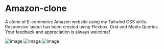 # Amazon-clone

A clone of E-commerce Amazon website using my Tailwind CSS skills.
Responsive layout has been created using Flexbox, Grid and Media Queries.
Your feedback and appreciation is always welcome! 



![image](https://user-images.githubusercontent.com/121433831/221093229-135bc5ad-00ca-4be1-96a1-14901d8bf5e9.png)
![image](https://user-images.githubusercontent.com/121433831/221093285-3b985c1d-b2f1-47f5-b81e-db4a2dfac285.png)
![image](https://user-images.githubusercontent.com/121433831/221093349-de38f4bf-5184-400c-822b-6027b1b7b3ac.png)

